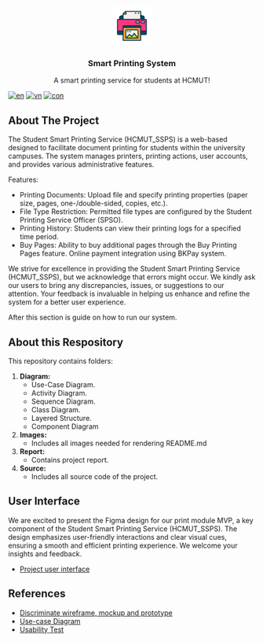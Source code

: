 <!-- [![Contributors][contributors-shield]][contributors-url] -->

<!-- PROJECT LOGO -->
<br />
<div align="center">
  <img src="images/logo_new.png" alt="Logo" width="80" height="80">
  <h3 align="center">Smart Printing System</h3>

  <p align="center">
    A smart printing service for students at HCMUT!
    <!-- <br />
    <a href="https://github.com/othneildrew/Best-README-Template"><strong>Explore the docs »</strong></a>
    <br />
    <br />
    <a href="https://github.com/othneildrew/Best-README-Template">View Demo</a>
    ·
    <a href="https://github.com/othneildrew/Best-README-Template/issues">Report Bug</a>
    ·
    <a href="https://github.com/othneildrew/Best-README-Template/issues">Request Feature</a> -->
  </p>
</div>

[![en](https://img.shields.io/badge/lang-en-green.svg)](https://github.com/snipee3007/SmartPrintingSystem/blob/master/README.md)
[![vn](https://img.shields.io/badge/lang-vn-red.svg)](https://github.com/snipee3007/SmartPrintingSystem/blob/master/README-VN.md)
[![con](https://img.shields.io/badge/contributors-blue)](https://github.com/snipee3007/SmartPrintingSystem/graphs/contributors)



<!-- TABLE OF CONTENTS -->
<!-- <details>
  <summary>Table of Contents</summary>
  <ol>
    <li>
      <a href="#about-the-project">About The Project</a>
      <ul>
        <li><a href="#built-with">Built With</a></li>
      </ul>
    </li>
    <li>
      <a href="#getting-started">Getting Started</a>
      <ul>
        <li><a href="#prerequisites">Prerequisites</a></li>
        <li><a href="#installation">Installation</a></li>
      </ul>
    </li>
    <li><a href="#usage">Usage</a></li>
    <li><a href="#roadmap">Roadmap</a></li>
    <li><a href="#contributing">Contributing</a></li>
    <li><a href="#license">License</a></li>
    <li><a href="#contact">Contact</a></li>
    <li><a href="#acknowledgments">Acknowledgments</a></li>
  </ol>
</details> -->



<!-- ABOUT THE PROJECT -->
## About The Project

The Student Smart Printing Service (HCMUT_SSPS) is a web-based designed to facilitate document printing for students within the university campuses. The system manages printers, printing actions, user accounts, and provides various administrative features.

Features:
* Printing Documents: Upload file and specify printing properties (paper size, pages, one-/double-sided, copies, etc.).
* File Type Restriction: Permitted file types are configured by the Student Printing Service Officer (SPSO).
* Printing History: Students can view their printing logs for a specified time period.
* Buy Pages: Ability to buy additional pages through the Buy Printing Pages feature. Online payment integration using BKPay system.

We strive for excellence in providing the Student Smart Printing Service (HCMUT_SSPS), but we acknowledge that errors might occur. We kindly ask our users to bring any discrepancies, issues, or suggestions to our attention. Your feedback is invaluable in helping us enhance and refine the system for a better user experience.

After this section is guide on how to run our system.

<!-- Use the `BLANK_README.md` to get started. -->

<!-- <p align="right">(<a href="#readme-top">back to top</a>)</p> -->


<!-- 
### Built With

This section should list any major frameworks/libraries used to bootstrap your project. Leave any add-ons/plugins for the acknowledgements section. Here are a few examples.

* [![React][React.js]][React-url]
* [![Bootstrap][Bootstrap.com]][Bootstrap-url]

<p align="right">(<a href="#readme-top">back to top</a>)</p> -->

## About this Respository
This repository contains folders:
1. **Diagram:** 
    - Use-Case Diagram.
    - Activity Diagram.
    - Sequence Diagram.
    - Class Diagram.
    - Layered Structure.
    - Component Diagram
2. **Images:**
    - Includes all images needed for rendering README.md
3. **Report:**
    - Contains project report.
4. **Source:**
    - Includes all source code of the project.

## User Interface 
We are excited to present the Figma design for our print module MVP, a key component of the Student Smart Printing Service (HCMUT_SSPS). The design emphasizes user-friendly interactions and clear visual cues, ensuring a smooth and efficient printing experience. We welcome your insights and feedback.
* [Project user interface][Figma-url]

## References
* [Discriminate wireframe, mockup and prototype](https://thinhnotes.com/chuyen-nghe-ba/phan-biet-sketch-wireframe-mockup-va-prototype/)
* [Use-case Diagram](https://thinhnotes.com/chuyen-nghe-ba/use-case-diagram-va-5-sai-lam-thuong-gap/)
* [Usability Test](https://www.nngroup.com/articles/usability-testing-101/)





[contributors-shield]: https://img.shields.io/github/contributors/othneildrew/Best-README-Template.svg?style=for-the-badge
[contributors-url]: https://github.com/snipee3007/SmartPrintingSystem/graphs/contributors
[React.js]: https://img.shields.io/badge/React-20232A?style=for-the-badge&logo=react&logoColor=61DAFB
[React-url]: https://reactjs.org/
[Bootstrap.com]: https://img.shields.io/badge/Bootstrap-563D7C?style=for-the-badge&logo=bootstrap&logoColor=white
[Bootstrap-url]: https://getbootstrap.com
[Figma-shield]: https://images.careerbuilder.vn/content/images/figma-la-gi-CareerBuilder-1.png
[Figma-url]: https://www.figma.com/proto/1nlUBoDyKbA9uQDGN4sgkF/Stupid-printing-system-team-library?type=design&node-id=0-1&t=H0c3aJxe6lKaUaG9-0&scaling=scale-down&page-id=0%3A1&prev-org-id=external-teams
